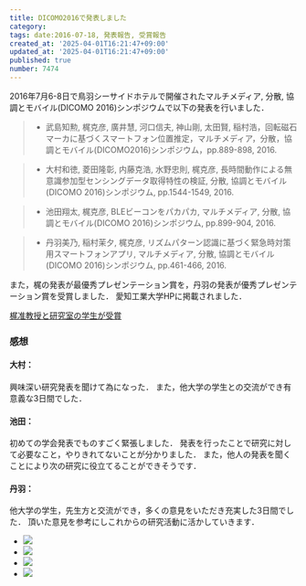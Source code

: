 ```yaml
---
title: DICOMO2016で発表しました
category:
tags: date:2016-07-18, 発表報告, 受賞報告
created_at: '2025-04-01T16:21:47+09:00'
updated_at: '2025-04-01T16:21:47+09:00'
published: true
number: 7474
---
```


2016年7月6-8日で鳥羽シーサイドホテルで開催されたマルチメディア, 分散, 協調とモバイル(DICOMO 2016)シンポジウムで以下の発表を行いました．

> - 武島知勲, 梶克彦, 廣井慧, 河口信夫, 神山剛, 太田賢, 稲村浩，回転磁石マーカに基づくスマートフォン位置推定，マルチメディア，分散，協調とモバイル(DICOMO2016)シンポジウム，pp.889-898, 2016.

> - 大村和徳, 菱田隆彰, 内藤克浩, 水野忠則, 梶克彦, 長時間動作による無意識参加型センシングデータ取得特性の検証, 分散, 協調とモバイル(DICOMO 2016)シンポジウム, pp.1544-1549, 2016.

> - 池田翔太, 梶克彦, BLEビーコンをパカパカ, マルチメディア, 分散, 協調とモバイル(DICOMO 2016)シンポジウム,  pp.899-904, 2016.

> - 丹羽美乃, 稲村茉夕, 梶克彦, リズムパターン認識に基づく緊急時対策用スマートフォンアプリ, マルチメディア, 分散, 協調とモバイル(DICOMO 2016)シンポジウム,  pp.461-466, 2016.


また，梶の発表が最優秀プレゼンテーション賞を，丹羽の発表が優秀プレゼンテーション賞を受賞しました．
愛知工業大学HPに掲載されました．

<span style="color: red;">[梶准教授と研究室の学生が受賞](http://www.ait.ac.jp/news/detail/0002266.html)</span> 

### 感想
#### 大村：
興味深い研究発表を聞けて為になった．
また，他大学の学生との交流ができ有意義な3日間でした． 

#### 池田：
初めての学会発表でものすごく緊張しました．
発表を行ったことで研究に対して必要なこと，やりきれてないことが分かりました． 
また，他人の発表を聞くことにより次の研究に役立てることができそうです． 

#### 丹羽：
他大学の学生，先生方と交流ができ，多くの意見をいただき充実した3日間でした．
頂いた意見を参考にしこれからの研究活動に活かしていきます．

<div class="img-container">
    <ul class="slider">
        <li><a href="/hpg/img/2016/07/DSC00017.jpg" data-lightbox="2016-07-18"><img src="/hpg/img/thumbnail/2016/07/DSC00017.jpg" loading='lazy' /></a></li>
        <li><a href="/hpg/img/2016/07/DSC00027.jpg" data-lightbox="2016-07-18"><img src="/hpg/img/thumbnail/2016/07/DSC00027.jpg" loading='lazy' /></a></li>
        <li><a href="/hpg/img/2016/07/DSC00037.jpg" data-lightbox="2016-07-18"><img src="/hpg/img/thumbnail/2016/07/DSC00037.jpg" loading='lazy' /></a></li>
        <li><a href="/hpg/img/2016/07/DSC00023.jpg" data-lightbox="2016-07-18"><img src="/hpg/img/thumbnail/2016/07/DSC00023.jpg" loading='lazy' /></a></li>
    </ul>
</div>
